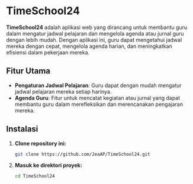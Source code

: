 # TimeSchool24

**TimeSchool24** adalah aplikasi web yang dirancang untuk membantu guru dalam mengatur jadwal pelajaran dan mengelola agenda atau jurnal guru dengan lebih mudah. Dengan aplikasi ini, guru dapat mengetahui jadwal mereka dengan cepat, mengelola agenda harian, dan meningkatkan efisiensi dalam pekerjaan mereka.

## Fitur Utama

- **Pengaturan Jadwal Pelajaran**: Guru dapat dengan mudah mengatur jadwal pelajaran mereka setiap harinya.
- **Agenda Guru**: Fitur untuk mencatat kegiatan atau jurnal yang dapat membantu guru dalam merefleksikan dan merencanakan pengajaran mereka.

## Instalasi

1. **Clone repository ini:**
    ```bash
    git clone https://github.com/JeaAP/TimeSchool24.git
    ```

2. **Masuk ke direktori proyek:**
    ```bash
    cd TimeSchool24
    ```
